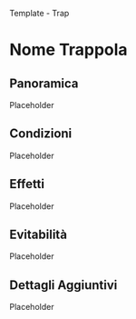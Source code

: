 Template - Trap

# Nome Trappola

## Panoramica

Placeholder

## Condizioni

Placeholder

## Effetti

Placeholder

## Evitabilità

Placeholder

## Dettagli Aggiuntivi

Placeholder